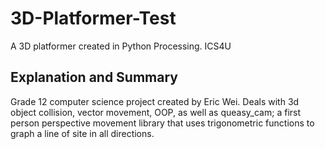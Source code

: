 # 3D-Platformer-Test
A 3D platformer created in Python Processing. ICS4U
## Explanation and Summary
Grade 12 computer science project created by Eric Wei. Deals with 3d object collision, vector movement, OOP, as well as queasy_cam; a first person perspective movement library that uses trigonometric functions to graph a line of site in all directions. 
